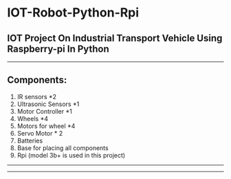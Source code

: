 # IOT-Robot-Python-Rpi
IOT Project On Industrial Transport Vehicle Using Raspberry-pi In Python
-------------------------------------------------------------------------------------
-------------------------------------------------------------------------------------
Components:
-------------------------------------------------------------------------------------
1. IR sensors *2
2. Ultrasonic Sensors *1
3. Motor Controller *1
4. Wheels *4
5. Motors for wheel *4
6. Servo Motor * 2
7. Batteries
8. Base for placing all components
9. Rpi (model 3b+ is used in this project)
-------------------------------------------------------------------------------------
-------------------------------------------------------------------------------------
